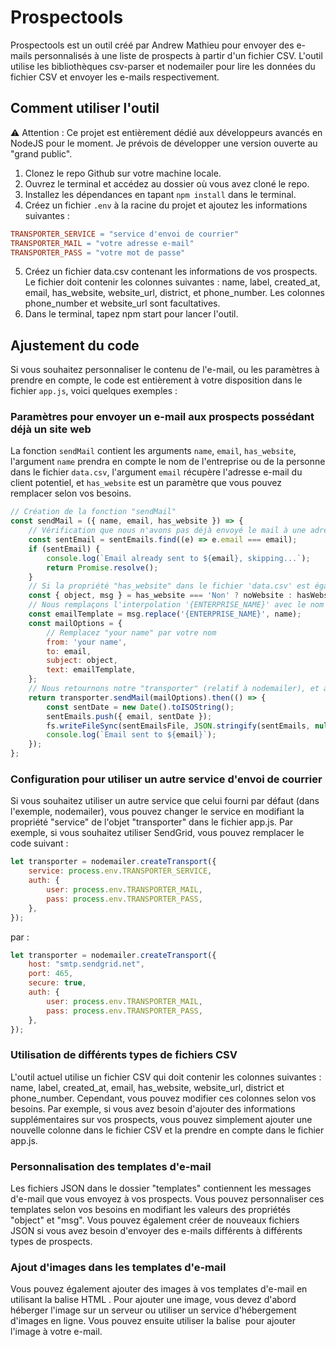 # Prospectools

Prospectools est un outil créé par Andrew Mathieu pour envoyer des e-mails personnalisés à une liste de prospects à partir d'un fichier CSV. L'outil utilise les bibliothèques csv-parser et nodemailer pour lire les données du fichier CSV et envoyer les e-mails respectivement.

## Comment utiliser l'outil

⚠️ Attention : Ce projet est entièrement dédié aux développeurs avancés en NodeJS pour le moment. Je prévois de développer une version ouverte au "grand public".

1. Clonez le repo Github sur votre machine locale.
2. Ouvrez le terminal et accédez au dossier où vous avez cloné le repo.
3. Installez les dépendances en tapant `npm install` dans le terminal.
4. Créez un fichier `.env` à la racine du projet et ajoutez les informations suivantes :

```makefile
TRANSPORTER_SERVICE = "service d'envoi de courrier"
TRANSPORTER_MAIL = "votre adresse e-mail"
TRANSPORTER_PASS = "votre mot de passe"
```

5. Créez un fichier data.csv contenant les informations de vos prospects. Le fichier doit contenir les colonnes suivantes : name, label, created_at, email, has_website, website_url, district, et phone_number. Les colonnes phone_number et website_url sont facultatives.
6. Dans le terminal, tapez npm start pour lancer l'outil.

## Ajustement du code

Si vous souhaitez personnaliser le contenu de l'e-mail, ou les paramètres à prendre en compte, le code est entièrement à votre disposition dans le fichier `app.js`, voici quelques exemples :

### Paramètres pour envoyer un e-mail aux prospects possédant déjà un site web

La fonction `sendMail` contient les arguments `name`, `email`, `has_website`, l'argument `name` prendra en compte le nom de l'entreprise ou de la personne dans le fichier `data.csv`, l'argument `email` récupère l'adresse e-mail du client potentiel, et `has_website` est un paramètre que vous pouvez remplacer selon vos besoins.

```js
// Création de la fonction "sendMail"
const sendMail = ({ name, email, has_website }) => {
    // Vérification que nous n'avons pas déjà envoyé le mail à une adresse e-mail, si oui, on passe l'envoi
	const sentEmail = sentEmails.find((e) => e.email === email);
	if (sentEmail) {
		console.log(`Email already sent to ${email}, skipping...`);
		return Promise.resolve();
	}
    // Si la propriété "has_website" dans le fichier 'data.csv' est égale à "Non", on attribue les propriétés JSON de notre template à 'noWebsite', dans le cas contraire, on l'attribue à 'hasWebsite'
	const { object, msg } = has_website === 'Non' ? noWebsite : hasWebsite;
    // Nous remplaçons l'interpolation '{ENTERPRISE_NAME}' avec le nom de notre prospect
	const emailTemplate = msg.replace('{ENTERPRISE_NAME}', name);
	const mailOptions = {
        // Remplacez "your name" par votre nom
		from: 'your name',
		to: email,
		subject: object,
		text: emailTemplate,
	};
    // Nous retournons notre "transporter" (relatif à nodemailer), et ajoutons l'e-mail du prospect à notre fichier 'sent_emails.json' qui nous permet de savoir si nous avons déjà envoyé un e-mail à cette personne
	return transporter.sendMail(mailOptions).then(() => {
		const sentDate = new Date().toISOString();
		sentEmails.push({ email, sentDate });
		fs.writeFileSync(sentEmailsFile, JSON.stringify(sentEmails, null, 2));
		console.log(`Email sent to ${email}`);
	});
};
```

### Configuration pour utiliser un autre service d'envoi de courrier

Si vous souhaitez utiliser un autre service que celui fourni par défaut (dans l'exemple, nodemailer), vous pouvez changer le service en modifiant la propriété "service" de l'objet "transporter" dans le fichier app.js. Par exemple, si vous souhaitez utiliser SendGrid, vous pouvez remplacer le code suivant :

```js
let transporter = nodemailer.createTransport({
    service: process.env.TRANSPORTER_SERVICE,
    auth: {
        user: process.env.TRANSPORTER_MAIL,
        pass: process.env.TRANSPORTER_PASS,
    },
});
```

par :

```js
let transporter = nodemailer.createTransport({
    host: "smtp.sendgrid.net",
    port: 465,
    secure: true,
    auth: {
        user: process.env.TRANSPORTER_MAIL,
        pass: process.env.TRANSPORTER_PASS,
    },
});
```

### Utilisation de différents types de fichiers CSV

L'outil actuel utilise un fichier CSV qui doit contenir les colonnes suivantes : name, label, created_at, email, has_website, website_url, district et phone_number. Cependant, vous pouvez modifier ces colonnes selon vos besoins. Par exemple, si vous avez besoin d'ajouter des informations supplémentaires sur vos prospects, vous pouvez simplement ajouter une nouvelle colonne dans le fichier CSV et la prendre en compte dans le fichier app.js.

### Personnalisation des templates d'e-mail

Les fichiers JSON dans le dossier "templates" contiennent les messages d'e-mail que vous envoyez à vos prospects. Vous pouvez personnaliser ces templates selon vos besoins en modifiant les valeurs des propriétés "object" et "msg". Vous pouvez également créer de nouveaux fichiers JSON si vous avez besoin d'envoyer des e-mails différents à différents types de prospects.

### Ajout d'images dans les templates d'e-mail

Vous pouvez également ajouter des images à vos templates d'e-mail en utilisant la balise HTML <img>. Pour ajouter une image, vous devez d'abord héberger l'image sur un serveur ou utiliser un service d'hébergement d'images en ligne. Vous pouvez ensuite utiliser la balise <img> pour ajouter l'image à votre e-mail.
